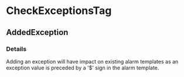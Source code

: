 ﻿---  
uid: MajorChangeChecker_2_36_3  
---

# CheckExceptionsTag

## AddedException

### Details

Adding an exception will have impact on existing alarm templates as an exception value is preceded by a '$' sign in the alarm template.
